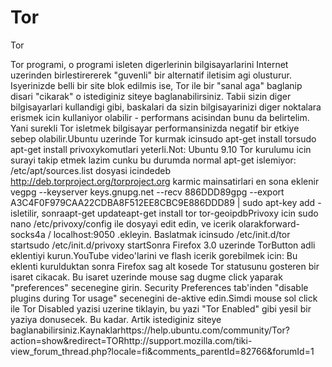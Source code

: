 # Tor


Tor



Tor programi, o programi isleten digerlerinin bilgisayarlarini Internet uzerinden birlestirererek "guvenli" bir alternatif iletisim agi olusturur. Isyerinizde belli bir site blok edilmis ise, Tor ile bir "sanal aga" baglanip disari "cikarak" o istediginiz siteye baglanabilirsiniz. Tabii sizin diger bilgisayarlari kullandigi gibi, baskalari da sizin bilgisayarinizi diger noktalara erismek icin kullaniyor olabilir - performans acisindan bunu da belirtelim. Yani surekli Tor isletmek bilgisayar performansinizda negatif bir etkiye sebep olabilir.Ubuntu uzerinde Tor kurmak icinsudo apt-get install torsudo apt-get install privoxykomutlari yeterli.Not: Ubuntu 9.10 Tor kurulumu icin surayi takip etmek lazim cunku bu durumda normal apt-get islemiyor: /etc/apt/sources.list dosyasi icindedeb     http://deb.torproject.org/torproject.org karmic mainsatirlari en sona eklenir vegpg --keyserver keys.gnupg.net --recv 886DDD89gpg --export A3C4F0F979CAA22CDBA8F512EE8CBC9E886DDD89 | sudo apt-key add -isletilir, sonraapt-get updateapt-get install tor tor-geoipdbPrivoxy icin sudo nano /etc/privoxy/config ile dosyayi edit edin, ve icerik olarakforward-socks4a / localhost:9050 .ekleyin. Baslatmak icinsudo /etc/init.d/tor startsudo /etc/init.d/privoxy startSonra Firefox 3.0 uzerinde TorButton adli eklentiyi kurun.YouTube video'larini ve flash icerik gorebilmek icin: Bu eklenti kurulduktan sonra Firefox sag alt kosede Tor statusunu gosteren bir isaret cikacak. Bu isaret uzerinde mouse sag dugme click yaparak "preferences" secenegine girin. Security Preferences tab'inden "disable plugins during Tor usage" secenegini de-aktive edin.Simdi mouse sol click ile Tor Disabled yazisi uzerine tiklayin, bu yazi "Tor Enabled" gibi yesil bir yaziya donusecek. Bu kadar. Artik istediginiz siteye baglanabilirsiniz.Kaynaklarhttps://help.ubuntu.com/community/Tor?action=show&redirect=TORhttp://support.mozilla.com/tiki-view_forum_thread.php?locale=fi&comments_parentId=82766&forumId=1




